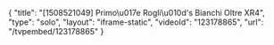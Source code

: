 {
    "title": "[1508521049] Primo\u017e Rogli\u010d's Bianchi Oltre XR4",
    "type": "solo",
    "layout": "iframe-static",
    "videoId": "123178865",
    "url": "\/tvpembed\/123178865"
}